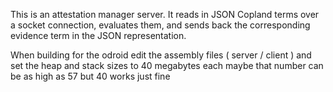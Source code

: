 This is an attestation manager server. It reads in JSON Copland terms over
a socket connection, evaluates them, and sends back the corresponding evidence term in the JSON representation.



When building for the odroid
    edit the assembly files ( server / client )
    and set the heap and stack sizes
    to 40 megabytes each
    maybe that number can be as high as 57
    but 40 works just fine
